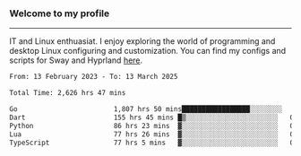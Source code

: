 ### Welcome to my profile

---

IT and Linux enthuasiat. I enjoy exploring the world of programming and desktop Linux configuring and customization. You can find my configs and scripts for Sway and Hyprland [here](https://github.com/uroborosq/mess-of-linux-configurations).

<!-- <div display="block">
 	<img align="left" width="48%" alt="isocalendar" src=".github/metrics/isocalendar_metrics.svg" />
	<img align="center" width="48%" alt="contributions" src=".github/metrics/contributions_metrics.svg" />
	<img align="center" alt="languages" src=".github/metrics/languages_metrics.svg" />
</div> -->

<!-- ![](https://komarev.com/ghpvc/?username=uroborosq&color=success&style=flat-square) -->
<!-- [](https://img.shields.io/github/last-commit/uroborosq/uroborosq?label=Profile%20updated&style=flat-square) -->

<!--START_SECTION:waka-->

```txt
From: 13 February 2023 - To: 13 March 2025

Total Time: 2,626 hrs 47 mins

Go                        1,807 hrs 50 mins█████████████████░░░░░░░░   68.19 %
Dart                      155 hrs 45 mins █▒░░░░░░░░░░░░░░░░░░░░░░░   05.88 %
Python                    86 hrs 23 mins  ▓░░░░░░░░░░░░░░░░░░░░░░░░   03.26 %
Lua                       77 hrs 26 mins  ▓░░░░░░░░░░░░░░░░░░░░░░░░   02.92 %
TypeScript                77 hrs 5 mins   ▓░░░░░░░░░░░░░░░░░░░░░░░░   02.91 %
```

<!--END_SECTION:waka-->
